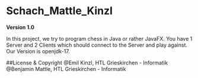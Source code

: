 # Schach_Mattle_Kinzl

**Version 1.0**

In this project, we try to program chess in Java or rather JavaFX. You have 1 Server and 2 Clients which should connect to the Server and play against. Our Version is openjdk-17.



##License & Copyright
@Emil Kinzl, HTL Grieskirchen - Informatik
@Benjamin Mattle, HTL Grieskirchen - Informatik
